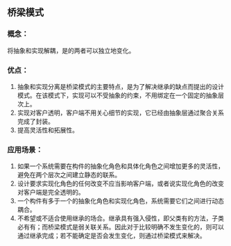 桥梁模式
--------------
### 概念：

将抽象和实现解耦，是的两者可以独立地变化。

### 优点：

1. 抽象和实现分离是桥梁模式的主要特点，是为了解决继承的缺点而提出的设计模式。在该模式下，实现可以不受抽象的约束，不用绑定在一个固定的抽象层次上。
2. 实现对客户透明，客户端不用关心细节的实现，它已经由抽象层通过聚合关系完成了封装。
3. 提高灵活性和拓展性。

### 应用场景：

1. 如果一个系统需要在构件的抽象化角色和具体化角色之间增加更多的灵活性，避免在两个层次之间建立静态的联系。
2. 设计要求实现化角色的任何改变不应当影响客户端，或者说实现化角色的改变对客户端是完全透明的。
3. 一个构件有多于一个的抽象化角色和实现化角色，系统需要它们之间进行动态耦合。
4. 不希望或不适合使用继承的场合。继承具有强入侵性，即父类有的方法，子类必有有；而桥梁模式是弱关联关系。因此对于比较明确不发生变化的，则可以通过继承完成；若不能确定是否会发生变化，则通过桥梁模式来解决。